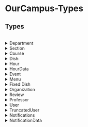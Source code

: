 # OurCampus-Types

## Types
<br/>

<details><summary>Department</summary>
<p>

```
  displayName: string  
  id: string  
  colors: string[]  
``` 
</p>
</details>

<details><summary>Section</summary>
<p>

```
  instructorName: string
  instructorUserName: string
  seatsAvail: number
```

</p>
</details>

<details><summary>Course</summary>
<p>

```
  crosslistings: string[]
  displayName: string
  link: string
  sections:  [key: string]: Section 
```

</p>
</details>

<details><summary>Dish</summary>
<p>

```
  subscribers: string[]
  isVegetarian: boolean
  isGlutenFree: boolean
  isVegan: boolean
  uid: number
  title: string
  lastSeen: string
  description: string
```

</p>
</details>

<details><summary>Hour</summary>
<p>

```
  isBreak: boolean
  monday?: HourData
  tuesday?: HourData
  wednesday?: HourData
  thursday?: HourData
  friday?: HourData
  satutday?: HourData
  sunday?: HourData
  weekday: HourData
  weekend: HourData
```

</p>
</details>

<details><summary>HourData</summary>
<p>

```
  allDay: number | undefined | null;
  breakfast: number | undefined | null;
  brunch: number | undefined | null;
  lunch: number | undefined | null;
  dinner: number | undefined | null;
```

</p>
</details>

<details><summary>Event</summary>
<p>

```
  imageURL: string
  invited: string[]
  endDateTime: string
  joined: string[]
  title: string
  location: string
  description: string
  startDateTime: string
  public: boolean
  category: number
  dateTimePosted: string
  author: string
  flagged: string[]
  dateTimeEdited: string
```

</p>
</details>

<details><summary>Menu</summary>
<p>

```
  displayName: string
  fixedMenu: FixedDish[]
  snippet: string
  shortDisplayName: string
  imageURL: string
  menu: Dish[]
  fallbackURL: string
  hours: Hours
```

</p>
</details>

<details><summary>Fixed Dish</summary>
<p>

```
 imageUrls: string[]
  snippet: string 
  title: string
```

</p>
</details>

<details><summary>Organization</summary>
<p>

```
  contact: string
  dateTimePosted: string
  author: string
  description: string
  link: string
  displayName: string
  label: string
  events: string[]
  subscribers: string[]
  media: string[]
  imageURL: string
  dateTimeEdited: string
```

</p>
</details>

<details><summary>Review</summary>
<p>

```
  quality: number
  grade: string
  course: string
  comment: string
  string: string
  recommended: boolean
  difficulty: number
  likes: string[]
  author: string
  tags: number[]
```

</p>
</details>

<details><summary>Professor</summary>
<p>

```
  displayName: string
  averageDifficulty: number
  imageURL: string
  departments: string[]
  averageQuality: number
  totalReviews: number
  reviews:  [key: string]: Review 
```

</p>
</details>

<details><summary>User</summary>
<p>

```
  token: string
  incognito: boolean
  email: string
  os: string
  group: string
  directory: string
  imageURL: string
  blocked: boolean
  displayName: string
  menuSubscriptions: string[]
  orgSubscriptions: {id:string, type:string}[]
```

</p>
</details>

<details><summary>TruncatedUser</summary>
<p>

```
  incognito: boolean
  email: string
  group: string
  imageURL: string
  displayName: string
```

</p>
</details>

<details><summary>Notifications</summary>
<p>

```
  data: NotificationData
  viewed: boolean
  sender: string
  string: string
  type: number
```

</p>
</details>

<details><summary>NotificationData</summary>
<p>

```
  body: string
  restaurantId: string
  title: string
```

</p>
</details>

